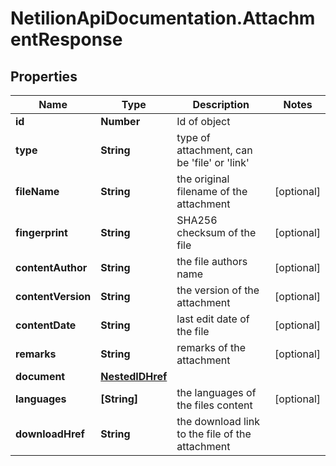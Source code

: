 # NetilionApiDocumentation.AttachmentResponse

## Properties
Name | Type | Description | Notes
------------ | ------------- | ------------- | -------------
**id** | **Number** | Id of object | 
**type** | **String** | type of attachment, can be &#39;file&#39; or &#39;link&#39; | 
**fileName** | **String** | the original filename of the attachment | [optional] 
**fingerprint** | **String** | SHA256 checksum of the file | [optional] 
**contentAuthor** | **String** | the file authors name | [optional] 
**contentVersion** | **String** | the version of the attachment | [optional] 
**contentDate** | **String** | last edit date of the file | [optional] 
**remarks** | **String** | remarks of the attachment | [optional] 
**document** | [**NestedIDHref**](NestedIDHref.md) |  | 
**languages** | **[String]** | the languages of the files content | [optional] 
**downloadHref** | **String** | the download link to the file of the attachment | 



